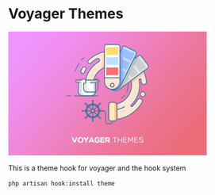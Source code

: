 # Voyager Themes

<p align="left"><a href="https://laravelvoyager.com/" target="_blank"><img width="400" src="/cover.jpg?raw=true"></a></p>

This is a theme hook for voyager and the hook system

```bash
php artisan hook:install theme
```
